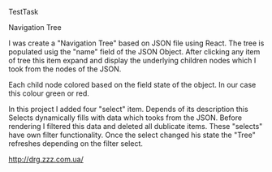 TestTask

Navigation Tree

I was create a "Navigation Tree" based on JSON file using React. The tree is populated usig the "name" field of the JSON Object. After clicking any item of tree this item expand and display the underlying children nodes which I took from the nodes of the JSON.

Each child node colored based on the field state of the object. In our case this colour green or red.

In this project I added four "select" item. Depends of its description this Selects dynamically fills with data which tooks from the JSON. Before rendering I filtered this data and deleted all dublicate items. These "selects" have own filter functionality. Once the select changed his state the "Tree" refreshes depending on the filter select.

http://drg.zzz.com.ua/

